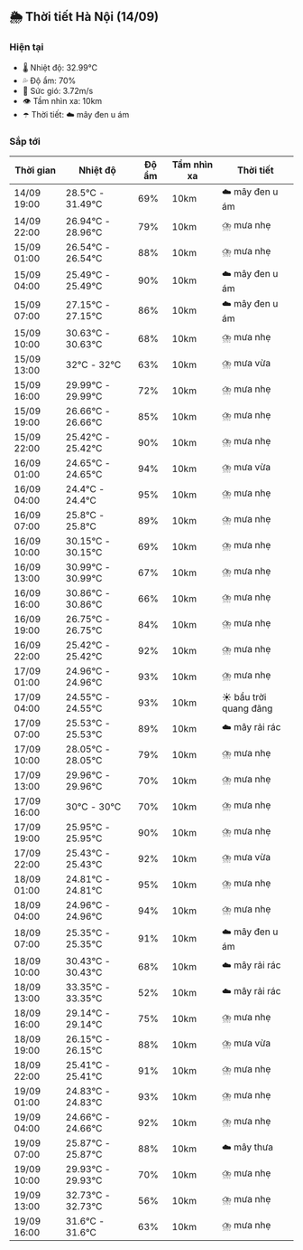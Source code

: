 ## 🌦️ Thời tiết Hà Nội (14/09)

### Hiện tại

- 🌡️ Nhiệt độ: 32.99℃
- 💦 Độ ẩm: 70%
- 💨 Sức gió: 3.72m/s
- 👁️ Tầm nhìn xa: 10km
- ☂️ Thời tiết: ☁️ mây đen u ám

### Sắp tới

| Thời gian | Nhiệt độ | Độ ẩm | Tầm nhìn xa | Thời tiết |
| --- | --- | --- | --- | --- |
| 14/09 19:00 | 28.5℃ - 31.49℃ | 69% | 10km | ☁️ mây đen u ám |
| 14/09 22:00 | 26.94℃ - 28.96℃ | 79% | 10km | ⛈️ mưa nhẹ |
| 15/09 01:00 | 26.54℃ - 26.54℃ | 88% | 10km | ⛈️ mưa nhẹ |
| 15/09 04:00 | 25.49℃ - 25.49℃ | 90% | 10km | ☁️ mây đen u ám |
| 15/09 07:00 | 27.15℃ - 27.15℃ | 86% | 10km | ☁️ mây đen u ám |
| 15/09 10:00 | 30.63℃ - 30.63℃ | 68% | 10km | ⛈️ mưa nhẹ |
| 15/09 13:00 | 32℃ - 32℃ | 63% | 10km | ⛈️ mưa vừa |
| 15/09 16:00 | 29.99℃ - 29.99℃ | 72% | 10km | ⛈️ mưa nhẹ |
| 15/09 19:00 | 26.66℃ - 26.66℃ | 85% | 10km | ⛈️ mưa nhẹ |
| 15/09 22:00 | 25.42℃ - 25.42℃ | 90% | 10km | ⛈️ mưa nhẹ |
| 16/09 01:00 | 24.65℃ - 24.65℃ | 94% | 10km | ⛈️ mưa vừa |
| 16/09 04:00 | 24.4℃ - 24.4℃ | 95% | 10km | ⛈️ mưa nhẹ |
| 16/09 07:00 | 25.8℃ - 25.8℃ | 89% | 10km | ⛈️ mưa nhẹ |
| 16/09 10:00 | 30.15℃ - 30.15℃ | 69% | 10km | ⛈️ mưa nhẹ |
| 16/09 13:00 | 30.99℃ - 30.99℃ | 67% | 10km | ⛈️ mưa nhẹ |
| 16/09 16:00 | 30.86℃ - 30.86℃ | 66% | 10km | ⛈️ mưa nhẹ |
| 16/09 19:00 | 26.75℃ - 26.75℃ | 84% | 10km | ⛈️ mưa nhẹ |
| 16/09 22:00 | 25.42℃ - 25.42℃ | 92% | 10km | ⛈️ mưa nhẹ |
| 17/09 01:00 | 24.96℃ - 24.96℃ | 93% | 10km | ⛈️ mưa nhẹ |
| 17/09 04:00 | 24.55℃ - 24.55℃ | 93% | 10km | ☀️ bầu trời quang đãng |
| 17/09 07:00 | 25.53℃ - 25.53℃ | 89% | 10km | ☁️ mây rải rác |
| 17/09 10:00 | 28.05℃ - 28.05℃ | 79% | 10km | ⛈️ mưa nhẹ |
| 17/09 13:00 | 29.96℃ - 29.96℃ | 70% | 10km | ⛈️ mưa nhẹ |
| 17/09 16:00 | 30℃ - 30℃ | 70% | 10km | ⛈️ mưa nhẹ |
| 17/09 19:00 | 25.95℃ - 25.95℃ | 90% | 10km | ⛈️ mưa nhẹ |
| 17/09 22:00 | 25.43℃ - 25.43℃ | 92% | 10km | ⛈️ mưa vừa |
| 18/09 01:00 | 24.81℃ - 24.81℃ | 95% | 10km | ⛈️ mưa nhẹ |
| 18/09 04:00 | 24.96℃ - 24.96℃ | 94% | 10km | ⛈️ mưa nhẹ |
| 18/09 07:00 | 25.35℃ - 25.35℃ | 91% | 10km | ☁️ mây đen u ám |
| 18/09 10:00 | 30.43℃ - 30.43℃ | 68% | 10km | ☁️ mây rải rác |
| 18/09 13:00 | 33.35℃ - 33.35℃ | 52% | 10km | ☁️ mây rải rác |
| 18/09 16:00 | 29.14℃ - 29.14℃ | 75% | 10km | ⛈️ mưa nhẹ |
| 18/09 19:00 | 26.15℃ - 26.15℃ | 88% | 10km | ⛈️ mưa vừa |
| 18/09 22:00 | 25.41℃ - 25.41℃ | 91% | 10km | ⛈️ mưa nhẹ |
| 19/09 01:00 | 24.83℃ - 24.83℃ | 93% | 10km | ⛈️ mưa nhẹ |
| 19/09 04:00 | 24.66℃ - 24.66℃ | 92% | 10km | ⛈️ mưa nhẹ |
| 19/09 07:00 | 25.87℃ - 25.87℃ | 88% | 10km | ☁️ mây thưa |
| 19/09 10:00 | 29.93℃ - 29.93℃ | 70% | 10km | ⛈️ mưa nhẹ |
| 19/09 13:00 | 32.73℃ - 32.73℃ | 56% | 10km | ⛈️ mưa nhẹ |
| 19/09 16:00 | 31.6℃ - 31.6℃ | 63% | 10km | ⛈️ mưa nhẹ |
